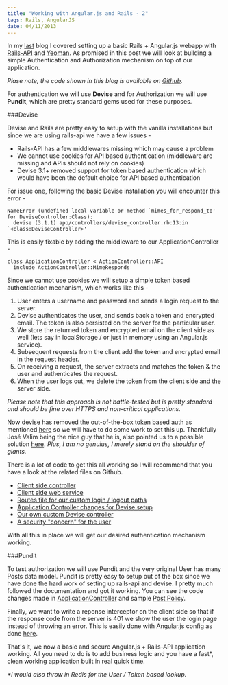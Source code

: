 ```yaml
--- 
title: "Working with Angular.js and Rails - 2"
tags: Rails, AngularJS
date: 04/11/2013
---
```


In my [last](http://rockyj.in/2013/10/24/angular_rails.html) blog I covered setting up a basic Rails + Angular.js webapp with [Rails-API](https://github.com/rails-api/rails-api) and [Yeoman](http://yeoman.io/). As promised in this post we will look at building a simple Authentication and Authorization mechanism on top of our application.

_Plase note, the code shown in this blog is available on [Github](https://github.com/rocky-jaiswal/ebenezer)._

For authentication we will use __Devise__ and for Authorization we will use __Pundit__, which are pretty standard gems used for these purposes.

###Devise

Devise and Rails are pretty easy to setup with the vanilla installations but since we are using rails-api we have a few issues -

- Rails-API has a few middlewares missing which may cause a problem
- We cannot use cookies for API based authentication (middleware are missing and APIs should not rely on cookies)
- Devise 3.1+ removed support for token based authentication which would have been the default choice for API based authentication

For issue one, following the basic Devise installation you will encounter this error -

    NameError (undefined local variable or method `mimes_for_respond_to' for DeviseController:Class):
      devise (3.1.1) app/controllers/devise_controller.rb:13:in `<class:DeviseController>'

This is easily fixable by adding the middleware to our ApplicationController -

    class ApplicationController < ActionController::API
      include ActionController::MimeResponds

Since we cannot use cookies we will setup a simple token based authentication mechanism, which works like this -

1. User enters a username and password and sends a login request to the server.
2. Devise authenticates the user, and sends back a token and encrypted email. The token is also persisted on the server for the particular user.
3. We store the returned token and encrypted email on the client side as well (lets say in localStorage / or just in memory using an Angular.js service).
4. Subsequent requests from the client add the token and encrypted email in the request header.
5. On receiving a request, the server extracts and matches the token & the user and authenticates the request.
6. When the user logs out, we delete the token from the client side and the server side.

_Please note that this approach is not battle-tested but is pretty standard and should be fine over HTTPS and non-critical applications._

Now devise has removed the out-of-the-box token based auth as mentioned [here](http://blog.plataformatec.com.br/2013/08/devise-3-1-now-with-more-secure-defaults/) so we will have to do some work to set this up. Thankfully José Valim being the nice guy that he is, also pointed us to a possible solution [here](https://gist.github.com/josevalim/fb706b1e933ef01e4fb6). _Plus, I am no genuius, I merely stand on the shoulder of giants._

There is a lot of code to get this all working so I will recommend that you have a look at the related files on Github.

- [Client side controller](https://github.com/rocky-jaiswal/ebenezer/blob/master/public/angular/app/scripts/controllers/login.coffee)
- [Client side web service](https://github.com/rocky-jaiswal/ebenezer/blob/master/public/angular/app/scripts/services/webservice.coffee)
- [Routes file for our custom login / logout paths](https://github.com/rocky-jaiswal/ebenezer/blob/master/config/routes.rb)
- [Application Controller changes for Devise setup](https://github.com/rocky-jaiswal/ebenezer/blob/master/app/controllers/application_controller.rb)
- [Our own custom Devise controller](https://github.com/rocky-jaiswal/ebenezer/blob/master/app/controllers/sessions_controller.rb)
- [A security "concern" for the user](https://github.com/rocky-jaiswal/ebenezer/blob/master/app/models/concerns/security.rb)

With all this in place we will get our desired authentication mechanism working.

###Pundit

To test authorization we will use Pundit and the very original User has many Posts data model. Pundit is pretty easy to setup out of the box since we have done the hard work of setting up rails-api and devise. I pretty much followed the documentation and got it working. You can see the code changes made in [ApplicationController](https://github.com/rocky-jaiswal/ebenezer/blob/master/app/controllers/application_controller.rb) and sample [Post Policy](https://github.com/rocky-jaiswal/ebenezer/blob/master/app/policies/post_policy.rb).

Finally, we want to write a reponse interceptor on the client side so that if the response code from the server is 401 we show the user the login page instead of throwing an error. This is easily done with Angular.js config as done [here](https://github.com/rocky-jaiswal/ebenezer/blob/master/public/angular/app/scripts/app.coffee#l18).

That's it, we now a basic and secure Angular.js + Rails-API application working. All you need to do is to add business logic and you have a fast*, clean working application built in real quick time.

_*I would also throw in Redis for the User / Token based lookup._







